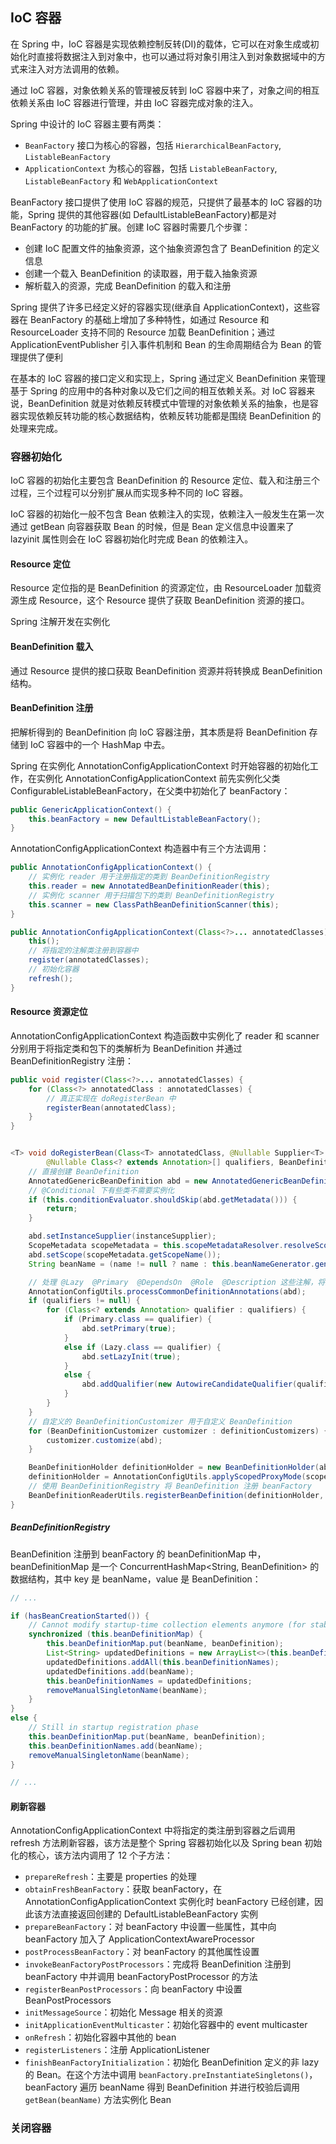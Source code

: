## IoC 容器
在 Spring 中，IoC 容器是实现依赖控制反转(DI)的载体，它可以在对象生成或初始化时直接将数据注入到对象中，也可以通过将对象引用注入到对象数据域中的方式来注入对方法调用的依赖。

通过 IoC 容器，对象依赖关系的管理被反转到 IoC 容器中来了，对象之间的相互依赖关系由 IoC 容器进行管理，并由 IoC 容器完成对象的注入。


Spring 中设计的 IoC 容器主要有两类：
- ```BeanFactory``` 接口为核心的容器，包括 ```HierarchicalBeanFactory```, ```ListableBeanFactory```
- ```ApplicationContext``` 为核心的容器，包括 ```ListableBeanFactory```, ```ListableBeanFactory``` 和 ```WebApplicationContext```

BeanFactory 接口提供了使用 IoC 容器的规范，只提供了最基本的 IoC 容器的功能，Spring 提供的其他容器(如 DefaultListableBeanFactory)都是对 BeanFactory 的功能的扩展。创建 IoC 容器时需要几个步骤：
- 创建 IoC 配置文件的抽象资源，这个抽象资源包含了 BeanDefinition 的定义信息
- 创建一个载入 BeanDefinition 的读取器，用于载入抽象资源
- 解析载入的资源，完成 BeanDefinition 的载入和注册

Spring 提供了许多已经定义好的容器实现(继承自 ApplicationContext)，这些容器在 BeanFactory 的基础上增加了多种特性，如通过 Resource 和 ResourceLoader 支持不同的 Resource 加载 BeanDefinition；通过 ApplicationEventPublisher 引入事件机制和 Bean 的生命周期结合为 Bean 的管理提供了便利

在基本的 IoC 容器的接口定义和实现上，Spring 通过定义 BeanDefinition 来管理基于 Spring 的应用中的各种对象以及它们之间的相互依赖关系。对 IoC 容器来说，BeanDefinition 就是对依赖反转模式中管理的对象依赖关系的抽象，也是容器实现依赖反转功能的核心数据结构，依赖反转功能都是围绕 BeanDefinition 的处理来完成。

### 容器初始化
IoC 容器的初始化主要包含 BeanDefinition 的 Resource 定位、载入和注册三个过程，三个过程可以分别扩展从而实现多种不同的 IoC 容器。

IoC 容器的初始化一般不包含 Bean 依赖注入的实现，依赖注入一般发生在第一次通过 getBean 向容器获取 Bean 的时候，但是 Bean 定义信息中设置来了 lazyinit 属性则会在 IoC 容器初始化时完成 Bean 的依赖注入。

#### Resource 定位
Resource 定位指的是 BeanDefinition 的资源定位，由 ResourceLoader 加载资源生成 Resource，这个 Resource 提供了获取 BeanDefinition 资源的接口。

Spring 注解开发在实例化


#### BeanDefinition 载入
通过 Resource 提供的接口获取 BeanDefinition 资源并将转换成 BeanDefinition 结构。

#### BeanDefinition 注册
把解析得到的 BeanDefinition 向 IoC 容器注册，其本质是将 BeanDefinition 存储到 IoC 容器中的一个 HashMap 中去。

Spring 在实例化 AnnotationConfigApplicationContext 时开始容器的初始化工作，在实例化 AnnotationConfigApplicationContext 前先实例化父类 ConfigurableListableBeanFactory，在父类中初始化了 beanFactory：
```java
public GenericApplicationContext() {
    this.beanFactory = new DefaultListableBeanFactory();
}
```
AnnotationConfigApplicationContext 构造器中有三个方法调用：
```java
public AnnotationConfigApplicationContext() {
    // 实例化 reader 用于注册指定的类到 BeanDefinitionRegistry
    this.reader = new AnnotatedBeanDefinitionReader(this);
    // 实例化 scanner 用于扫描包下的类到 BeanDefinitionRegistry
    this.scanner = new ClassPathBeanDefinitionScanner(this);
}

public AnnotationConfigApplicationContext(Class<?>... annotatedClasses) {
    this();
    // 将指定的注解类注册到容器中
    register(annotatedClasses);
    // 初始化容器
    refresh();
}
```
#### Resource 资源定位
AnnotationConfigApplicationContext 构造函数中实例化了 reader 和 scanner 分别用于将指定类和包下的类解析为 BeanDefinition 并通过 BeanDefinitionRegistry 注册：
```java
public void register(Class<?>... annotatedClasses) {
    for (Class<?> annotatedClass : annotatedClasses) {
        // 真正实现在 doRegisterBean 中
        registerBean(annotatedClass);
    }
}


<T> void doRegisterBean(Class<T> annotatedClass, @Nullable Supplier<T> instanceSupplier, @Nullable String name,
        @Nullable Class<? extends Annotation>[] qualifiers, BeanDefinitionCustomizer... definitionCustomizers) {
    // 直接创建 BeanDefinition
    AnnotatedGenericBeanDefinition abd = new AnnotatedGenericBeanDefinition(annotatedClass);
    // @Conditional 下有些类不需要实例化
    if (this.conditionEvaluator.shouldSkip(abd.getMetadata())) {
        return;
    }

    abd.setInstanceSupplier(instanceSupplier);
    ScopeMetadata scopeMetadata = this.scopeMetadataResolver.resolveScopeMetadata(abd);
    abd.setScope(scopeMetadata.getScopeName());
    String beanName = (name != null ? name : this.beanNameGenerator.generateBeanName(abd, this.registry));

    // 处理 @Lazy  @Primary  @DependsOn  @Role  @Description 这些注解，将这些注解的属性设置到 BeanDefinition
    AnnotationConfigUtils.processCommonDefinitionAnnotations(abd);
    if (qualifiers != null) {
        for (Class<? extends Annotation> qualifier : qualifiers) {
            if (Primary.class == qualifier) {
                abd.setPrimary(true);
            }
            else if (Lazy.class == qualifier) {
                abd.setLazyInit(true);
            }
            else {
                abd.addQualifier(new AutowireCandidateQualifier(qualifier));
            }
        }
    }
    // 自定义的 BeanDefinitionCustomizer 用于自定义 BeanDefinition
    for (BeanDefinitionCustomizer customizer : definitionCustomizers) {
        customizer.customize(abd);
    }

    BeanDefinitionHolder definitionHolder = new BeanDefinitionHolder(abd, beanName);
    definitionHolder = AnnotationConfigUtils.applyScopedProxyMode(scopeMetadata, definitionHolder, this.registry);
    // 使用 BeanDefinitionRegistry 将 BeanDefinition 注册 beanFactory
    BeanDefinitionReaderUtils.registerBeanDefinition(definitionHolder, this.registry);
}
```
##### BeanDefinitionRegistry
BeanDefinition 注册到 beanFactory 的 beanDefinitionMap 中，beanDefinitionMap 是一个 ConcurrentHashMap<String, BeanDefinition> 的数据结构，其中 key 是 beanName，value 是 BeanDefinition：
```java
// ...

if (hasBeanCreationStarted()) {
    // Cannot modify startup-time collection elements anymore (for stable iteration)
    synchronized (this.beanDefinitionMap) {
        this.beanDefinitionMap.put(beanName, beanDefinition);
        List<String> updatedDefinitions = new ArrayList<>(this.beanDefinitionNames.size() + 1);
        updatedDefinitions.addAll(this.beanDefinitionNames);
        updatedDefinitions.add(beanName);
        this.beanDefinitionNames = updatedDefinitions;
        removeManualSingletonName(beanName);
    }
}
else {
    // Still in startup registration phase
    this.beanDefinitionMap.put(beanName, beanDefinition);
    this.beanDefinitionNames.add(beanName);
    removeManualSingletonName(beanName);
}

// ...
```
#### 刷新容器
AnnotationConfigApplicationContext 中将指定的类注册到容器之后调用 refresh 方法刷新容器，该方法是整个 Spring 容器初始化以及 Spring bean 初始化的核心，该方法内调用了 12 个子方法：
- ```prepareRefresh```：主要是 properties 的处理
- ```obtainFreshBeanFactory```：获取 beanFactory，在 AnnotationConfigApplicationContext 实例化时 beanFactory 已经创建，因此该方法直接返回创建的 DefaultListableBeanFactory 实例
- ```prepareBeanFactory```：对 beanFactory 中设置一些属性，其中向 beanFactory 加入了 ApplicationContextAwareProcessor
- ```postProcessBeanFactory```：对 beanFactory 的其他属性设置
- ```invokeBeanFactoryPostProcessors```：完成将 BeanDefinition 注册到 beanFactory 中并调用 beanFactoryPostProcessor 的方法 
- ```registerBeanPostProcessors```：向 beanFactory 中设置 BeanPostProcessors
- ```initMessageSource```：初始化 Message 相关的资源
- ```initApplicationEventMulticaster```：初始化容器中的 event multicaster
- ```onRefresh```：初始化容器中其他的 bean
- ```registerListeners```：注册 ApplicationListener
- ```finishBeanFactoryInitialization```：初始化 BeanDefinition 定义的非 lazy 的 Bean。在这个方法中调用 ```beanFactory.preInstantiateSingletons()```，beanFactory 遍历 beanName 得到 BeanDefinition 并进行校验后调用 ```getBean(beanName)``` 方法实例化 Bean

### 关闭容器